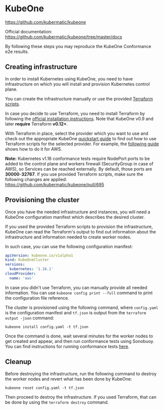 # KubeOne

https://github.com/kubermatic/kubeone

Official documentation: https://github.com/kubermatic/kubeone/tree/master/docs

By following these steps you may reproduce the KubeOne Conformance e2e
results.

## Creating infrastructure

In order to install Kubernetes using KubeOne, you need to have infrastructure
on which you will install and provision Kubernetes control plane.

You can create the infrastructure manually or use the provided [Terraform scripts][1].

In case you decide to use Terraform, you need to install Terraform by following the
[official installation instructions][2]. Note that KubeOne v0.9 and later
**require** Terraform **v0.12+**.

With Terraform in place, select the provider which you want to use and
check out the appropriate KubeOne [quickstart guide][3] to find out how
to use Terraform scripts for the selected provider. For example, the
[following guide][4] shows how to do it for AWS.

**Note:** Kubernetes v1.16 conformance tests require NodePort ports
to be added to the control plane and workers firewall (SecurityGroup 
in case of AWS), so Services can be reached externally. By default,
those ports are **30000**-**32767**. If you use provided Terraform scripts,
make sure the following changes are applied:
https://github.com/kubermatic/kubeone/pull/695

## Provisioning the cluster

Once you have the needed infrastructure and instances, you will
need a KubeOne configuration manifest which describes the desired
cluster.

If you used the provided Terraform scripts to provision the infrastructure,
KubeOne can read the Terraform's output to find out information about the
infrastructure and information needed to create worker nodes.

In such case, you can use the following configuration manifest:
```yaml
apiVersion: kubeone.io/v1alpha1
kind: KubeOneCluster
versions:
  kubernetes: '1.16.1'
cloudProvider:
  name: 'aws'
```

In case you didn't use Terraform, you can manually provide all needed
information. You can use `kubeone config print --full` command to print
the configuration file reference.

The cluster is provisioned using the following command, where `config.yaml`
is the configuration manifest and `tf.json` is output from the
`terraform output -json` command:

```
kubeone install config.yaml -t tf.json
```

Once the command is done, wait several minutes for the worker nodes to get
created and appear, and then run conformance tests using Sonobuoy.
You can find instructions for running conformance tests [here][5].

## Cleanup

Before destroying the infrastructure, run the following command
to destroy the worker nodes and revert what has been done by KubeOne:

```
kubeone reset config.yaml -t tf.json
```

Then proceed to destroy the infrastructure. If you used Terraform,
that can be done by using the `terraform destroy` command.

[1]: https://github.com/kubermatic/kubeone/tree/master/examples/terraform
[2]: https://learn.hashicorp.com/terraform/getting-started/install.html
[3]: https://github.com/kubermatic/kubeone/tree/master/docs#documentation-index
[4]: https://github.com/kubermatic/kubeone/blob/master/docs/quickstart-aws.md
[5]: https://github.com/cncf/k8s-conformance/blob/master/instructions.md#running
